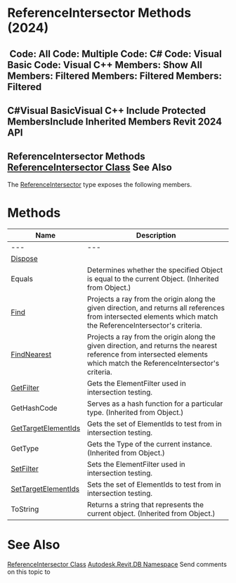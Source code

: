 # ReferenceIntersector Methods (2024)

﻿
 Code: All Code: Multiple Code: C# Code: Visual Basic Code: Visual C++  Members: Show All Members: Filtered Members: Filtered Members: Filtered   
---  
C#Visual BasicVisual C++
Include Protected MembersInclude Inherited Members
Revit 2024 API  
---  
ReferenceIntersector Methods  
[ReferenceIntersector Class](36f82b40-1065-2305-e260-18fc618e756f.md "ReferenceIntersector Class") See Also  
---  
The [ReferenceIntersector](36f82b40-1065-2305-e260-18fc618e756f.md "ReferenceIntersector Class") type exposes the following members.
# Methods
| Name | Description |
| --- | --- |
| --- | --- | --- |
| [Dispose](4bad58d0-1ed4-176b-81cc-3a0181744ebe.md "Dispose Method") |
| Equals | Determines whether the specified Object is equal to the current Object. (Inherited from Object.) |
| [Find](6abd0586-5d7e-68c6-2e64-46199f457499.md "Find Method") | Projects a ray from the origin along the given direction, and returns all references from intersected elements which match the ReferenceIntersector's criteria. |
| [FindNearest](866e1f2b-c79a-4d9f-1db1-9e386dd42941.md "FindNearest Method") | Projects a ray from the origin along the given direction, and returns the nearest reference from intersected elements which match the ReferenceIntersector's criteria. |
| [GetFilter](614c9ce9-9918-b551-a4f1-552030cdb0c9.md "GetFilter Method") | Gets the ElementFilter used in intersection testing. |
| GetHashCode | Serves as a hash function for a particular type.  (Inherited from Object.) |
| [GetTargetElementIds](ec2affbb-5386-cdc6-b89c-e3605dbe7f64.md "GetTargetElementIds Method") | Gets the set of ElementIds to test from in intersection testing. |
| GetType | Gets the Type of the current instance. (Inherited from Object.) |
| [SetFilter](e94fc91b-34fb-f12b-ecd7-d9c30de9a7dd.md "SetFilter Method") | Sets the ElementFilter used in intersection testing. |
| [SetTargetElementIds](600d7702-878d-26ed-e3db-d70b05bb3c6c.md "SetTargetElementIds Method") | Sets the set of ElementIds to test from in intersection testing. |
| ToString | Returns a string that represents the current object. (Inherited from Object.) |

# See Also
[ReferenceIntersector Class](36f82b40-1065-2305-e260-18fc618e756f.md "ReferenceIntersector Class")
[Autodesk.Revit.DB Namespace](87546ba7-461b-c646-cbb1-2cb8f5bff8b2.md "Autodesk.Revit.DB Namespace")
Send comments on this topic to 